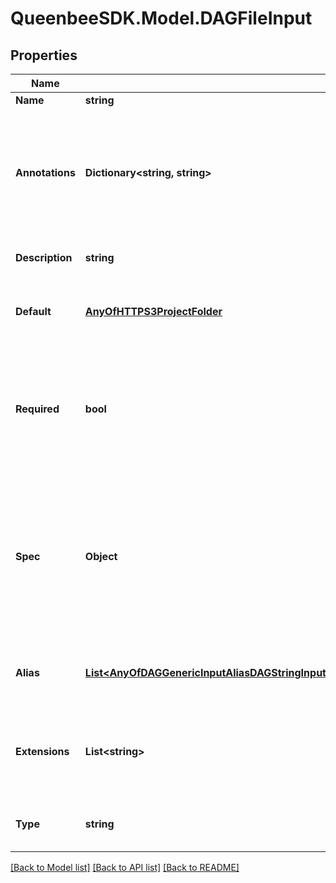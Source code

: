 
# QueenbeeSDK.Model.DAGFileInput

## Properties

Name | Type | Description | Notes
------------ | ------------- | ------------- | -------------
**Name** | **string** | Input name. | 
**Annotations** | **Dictionary&lt;string, string&gt;** | An optional dictionary to add annotations to inputs. These annotations will be used by the client side libraries. | [optional] 
**Description** | **string** | Optional description for input. | [optional] 
**Default** | [**AnyOfHTTPS3ProjectFolder**](AnyOfHTTPS3ProjectFolder.md) | The default source for file if the value is not provided. | [optional] 
**Required** | **bool** | A field to indicate if this input is required. This input needs to be set explicitly even when a default value is provided. | [optional] [default to false]
**Spec** | **Object** | An optional JSON Schema specification to validate the input value. You can use validate_spec method to validate a value against the spec. | [optional] 
**Alias** | [**List&lt;AnyOfDAGGenericInputAliasDAGStringInputAliasDAGIntegerInputAliasDAGNumberInputAliasDAGBooleanInputAliasDAGFolderInputAliasDAGFileInputAliasDAGPathInputAliasDAGArrayInputAliasDAGJSONObjectInputAlias&gt;**](AnyOfDAGGenericInputAliasDAGStringInputAliasDAGIntegerInputAliasDAGNumberInputAliasDAGBooleanInputAliasDAGFolderInputAliasDAGFileInputAliasDAGPathInputAliasDAGArrayInputAliasDAGJSONObjectInputAlias.md) | A list of aliases for this input in different platforms. | [optional] 
**Extensions** | **List&lt;string&gt;** | Optional list of extensions for file. The check for extension is case-insensitive. | [optional] 
**Type** | **string** |  | [optional] [readonly] [default to "DAGFileInput"]

[[Back to Model list]](../README.md#documentation-for-models)
[[Back to API list]](../README.md#documentation-for-api-endpoints)
[[Back to README]](../README.md)

